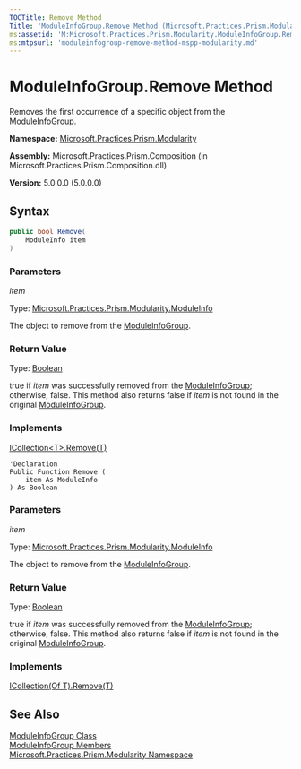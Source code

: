 ```yaml
---
TOCTitle: Remove Method
Title: 'ModuleInfoGroup.Remove Method (Microsoft.Practices.Prism.Modularity)'
ms:assetid: 'M:Microsoft.Practices.Prism.Modularity.ModuleInfoGroup.Remove(Microsoft.Practices.Prism.Modularity.ModuleInfo)'
ms:mtpsurl: 'moduleinfogroup-remove-method-mspp-modularity.md'
---
```


# ModuleInfoGroup.Remove Method

Removes the first occurrence of a specific object from the [ModuleInfoGroup](/patterns-practices/reference/moduleinfogroup-class-mspp-modularity).

**Namespace:** [Microsoft.Practices.Prism.Modularity](/patterns-practices/reference/mspp-modularity-namespace)

**Assembly:** Microsoft.Practices.Prism.Composition (in Microsoft.Practices.Prism.Composition.dll)

**Version:** 5.0.0.0 (5.0.0.0)

## Syntax

```C#
public bool Remove(
	ModuleInfo item
)
```

### Parameters

*item*

Type: [Microsoft.Practices.Prism.Modularity.ModuleInfo](/patterns-practices/reference/moduleinfo-class-mspp-modularity)

The object to remove from the [ModuleInfoGroup](/patterns-practices/reference/moduleinfogroup-class-mspp-modularity).

### Return Value

Type: [Boolean](http://msdn.microsoft.com/en-us/library/a28wyd50)

true if *item* was successfully removed from the [ModuleInfoGroup](/patterns-practices/reference/moduleinfogroup-class-mspp-modularity); otherwise, false. This method also returns false if *item* is not found in the original [ModuleInfoGroup](/patterns-practices/reference/moduleinfogroup-class-mspp-modularity).

### Implements

[ICollection&lt;T&gt;.Remove(T)](http://msdn.microsoft.com/en-us/library/bye7h94w)


```VB
'Declaration
Public Function Remove ( 
	item As ModuleInfo
) As Boolean
```

### Parameters

*item*

Type: [Microsoft.Practices.Prism.Modularity.ModuleInfo](/patterns-practices/reference/moduleinfo-class-mspp-modularity)

The object to remove from the [ModuleInfoGroup](/patterns-practices/reference/moduleinfogroup-class-mspp-modularity).

### Return Value

Type: [Boolean](http://msdn.microsoft.com/en-us/library/a28wyd50)

true if *item* was successfully removed from the [ModuleInfoGroup](/patterns-practices/reference/moduleinfogroup-class-mspp-modularity); otherwise, false. This method also returns false if *item* is not found in the original [ModuleInfoGroup](/patterns-practices/reference/moduleinfogroup-class-mspp-modularity).

### Implements

[ICollection(Of T).Remove(T)](http://msdn.microsoft.com/en-us/library/bye7h94w)


## See Also

[ModuleInfoGroup Class](/patterns-practices/reference/moduleinfogroup-class-mspp-modularity)<br/>
[ModuleInfoGroup Members](/patterns-practices/reference/moduleinfogroup-members-mspp-modularity)<br/>
[Microsoft.Practices.Prism.Modularity Namespace](/patterns-practices/reference/mspp-modularity-namespace)<br/>